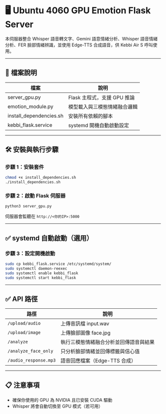 # 🖥️ Ubuntu 4060 GPU Emotion Flask Server

本伺服器整合 Whisper 語音轉文字、Gemini 語意情緒分析、Whisper 語音情緒分析、FER 臉部情緒辨識，並使用 Edge-TTS 合成語音，供 Kebbi Air S 呼叫使用。

---

## 📂 檔案說明

| 檔案 | 說明 |
|------|------|
| server_gpu.py | Flask 主程式，支援 GPU 推論 |
| emotion_module.py | 模型載入與三模態情緒融合邏輯 |
| install_dependencies.sh | 安裝所有依賴的腳本 |
| kebbi_flask.service | systemd 開機自動啟動設定 |

---

## 🛠 安裝與執行步驟

### 步驟 1：安裝套件

```bash
chmod +x install_dependencies.sh
./install_dependencies.sh
```

### 步驟 2：啟動 Flask 伺服器

```bash
python3 server_gpu.py
```

伺服器會監聽在 `http://<你的IP>:5000`

---

## ✅ systemd 自動啟動（選用）

### 步驟 3：設定開機啟動

```bash
sudo cp kebbi_flask.service /etc/systemd/system/
sudo systemctl daemon-reexec
sudo systemctl enable kebbi_flask
sudo systemctl start kebbi_flask
```

---

## ✅ API 路徑

| 路徑 | 說明 |
|------|------|
| `/upload/audio` | 上傳音訊檔 input.wav |
| `/upload/image` | 上傳臉部圖像 face.jpg |
| `/analyze` | 執行三模態情緒融合分析並回傳語音與結果 |
| `/analyze_face_only` | 只分析臉部情緒並回傳標籤與信心值 |
| `/audio_response.mp3` | 語音回應檔案（Edge-TTS 合成） |

---

## 📋 注意事項

- 確保你使用的 GPU 為 NVIDIA 且已安裝 CUDA 驅動
- Whisper 將會自動切換至 GPU 模式（若可用）

